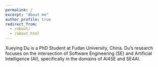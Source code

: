 ```yaml
---
permalink: /
excerpt: "About me"
author_profile: true
redirect_from: 
  - /about/
  - /about.html
---
```


Xueying Du is a PhD Student at Fudan University, China. Du’s research focuses on the intersection of Software Engineering (SE) and Artificial Intelligence (AI), specifically in the domains of AI4SE and SE4AI. 
